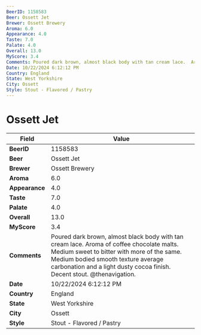 ```yaml
---
BeerID: 1158583
Beer: Ossett Jet
Brewer: Ossett Brewery
Aroma: 6.0
Appearance: 4.0
Taste: 7.0
Palate: 4.0
Overall: 13.0
MyScore: 3.4
Comments: Poured dark brown, almost black body with tan cream lace.  Aroma of coffee chocolate malts.  Medium sweet to bitter with more of the same.  Medium bodied smooth texture average carbonation and a light dusty cocoa finish.  Decent stout. @thenavigation.
Date: 10/22/2024 6:12:12 PM
Country: England
State: West Yorkshire
City: Ossett
Style: Stout - Flavored / Pastry
---
```


# Ossett Jet

| Field         | Value |
|---------------|-------|
| **BeerID** | 1158583 |
| **Beer** | Ossett Jet |
| **Brewer** | Ossett Brewery |
| **Aroma** | 6.0 |
| **Appearance** | 4.0 |
| **Taste** | 7.0 |
| **Palate** | 4.0 |
| **Overall** | 13.0 |
| **MyScore** | 3.4 |
| **Comments** | Poured dark brown, almost black body with tan cream lace.  Aroma of coffee chocolate malts.  Medium sweet to bitter with more of the same.  Medium bodied smooth texture average carbonation and a light dusty cocoa finish.  Decent stout. @thenavigation. |
| **Date** | 10/22/2024 6:12:12 PM |
| **Country** | England |
| **State** | West Yorkshire |
| **City** | Ossett |
| **Style** | Stout - Flavored / Pastry |
